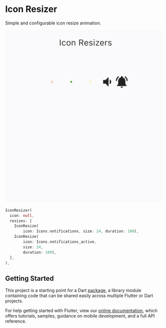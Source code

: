# Icon Resizer

Simple and configurable icon resize animation.

![Icon Resizer](https://raw.githubusercontent.com/thruthesky/icon_resizer/main/icon_resizer.gif)

```dart
IconResizer(
  icon: null,
  resizes: [
    IconResize(
        icon: Icons.notifications, size: 24, duration: 100),
    IconResize(
        icon: Icons.notifications_active,
        size: 24,
        duration: 100),
  ],
),
```

## Getting Started

This project is a starting point for a Dart
[package](https://flutter.dev/developing-packages/),
a library module containing code that can be shared easily across
multiple Flutter or Dart projects.

For help getting started with Flutter, view our 
[online documentation](https://flutter.dev/docs), which offers tutorials, 
samples, guidance on mobile development, and a full API reference.
